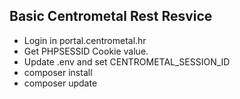 ## Basic Centrometal Rest Resvice

* Login in portal.centrometal.hr
* Get PHPSESSID Cookie value.
* Update .env and set CENTROMETAL_SESSION_ID
* composer install
* composer update
